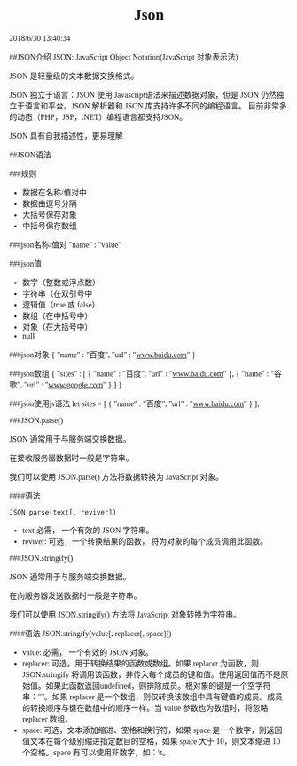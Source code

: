 # <center><font face="微软雅黑">Json
2018/6/30 13:40:34 

##JSON介绍
JSON: JavaScript Object Notation(JavaScript 对象表示法)

JSON 是轻量级的文本数据交换格式。

JSON 独立于语言：JSON 使用 Javascript语法来描述数据对象，但是 JSON 仍然独立于语言和平台。JSON 解析器和 JSON 库支持许多不同的编程语言。 目前非常多的动态（PHP，JSP，.NET）编程语言都支持JSON。

JSON 具有自我描述性，更易理解

##JSON语法

###规则

- 数据在名称/值对中
- 数据由逗号分隔
- 大括号保存对象
- 中括号保存数组

###json名称/值对
    "name" : "value"

###json值
- 数字（整数或浮点数）
- 字符串（在双引号中
- 逻辑值（true 或 false）
- 数组（在中括号中）
- 对象（在大括号中）
- null

###json对象
    {
		"name" : "百度",
		"url" : "www.baidu.com"
	}

###json数组
    {
		"sites" : [
			{
				"name" : "百度",
				"url" : "www.baidu.com"
			},
			{
				"name" : "谷歌",
				"url" : "www.google.com"
			}
		]
	}

###json使用js语法
    let sites = [
		{
			"name" : "百度",
			"url" : "www.baidu.com"
		}
	];

###JSON.parse()

JSON 通常用于与服务端交换数据。

在接收服务器数据时一般是字符串。

我们可以使用 JSON.parse() 方法将数据转换为 JavaScript 对象。

####语法

    JSON.parse(text[, reviver])

- text:必需， 一个有效的 JSON 字符串。
- reviver: 可选，一个转换结果的函数， 将为对象的每个成员调用此函数。

###JSON.stringify()

JSON 通常用于与服务端交换数据。

在向服务器发送数据时一般是字符串。

我们可以使用 JSON.stringify() 方法将 JavaScript 对象转换为字符串。

####语法
    JSON.stringify(value[, replacer[, space]])

- value: 必需， 一个有效的 JSON 对象。
- replacer: 可选。用于转换结果的函数或数组。如果 replacer 为函数，则 JSON.stringify 将调用该函数，并传入每个成员的键和值。使用返回值而不是原始值。如果此函数返回undefined，则排除成员。根对象的键是一个空字符串：""。如果 replacer 是一个数组，则仅转换该数组中具有键值的成员。成员的转换顺序与键在数组中的顺序一样。当 value 参数也为数组时，将忽略 replacer 数组。
- space: 可选，文本添加缩进、空格和换行符，如果 space 是一个数字，则返回值文本在每个级别缩进指定数目的空格，如果 space 大于 10，则文本缩进 10 个空格。space 有可以使用非数字，如：\t。